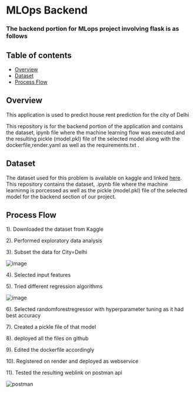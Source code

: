 # MLOps Backend
### The backend portion for MLops project involving flask is as follows

## Table of contents
* [Overview](#overview)
* [Dataset](#dependencies)
* [Process Flow](ProcessFlow)

## Overview

This application is used to predict house rent prediction for the city of Delhi

This repository is for the backend portion of the application and contains the dataset, ipynb file where the machine learning flow was executed and the resulting pickle (model.pkl) file of the 
selected model along with the dockerfile,render.yaml as well as the requirements.txt .

## Dataset

The dataset used for this problem is available on kaggle and linked [here](https://www.kaggle.com/datasets/iamsouravbanerjee/house-rent-prediction-dataset).
This repository contains the dataset, .ipynb file where the machine learninng is porcessed as well as the pickle (model.pkl) file of the selected model for the backend section of our project.

## Process Flow

1). Downloaded the dataset from Kaggle

2). Performed exploratory data analysis 

3). Subset the data for City=Delhi

![image](https://github.com/HarshSingh18/MLOps_backend/assets/32611475/8d73ad94-6ccc-41f9-8b8e-f67fd04557df)

4). Selected input features 

5). Tried different regression algorithms

![image](https://github.com/HarshSingh18/MLOps_backend/assets/32611475/492caa5d-3abb-4cd5-8df8-92d493163960)

6). Selected randomforestregressor with hyperparameter tuning as it had best accuracy 

7). Created a pickle file of that model

8). deployed all the files on github

9). Edited the dockerfile accordingly

10). Registered on render and deployed as webservice

11). Tested the resulting weblink on postman api

![postman](https://github.com/HarshSingh18/MLOps_backend/assets/32611475/d94b8f46-6320-41df-b508-dbe4693438a2) 


